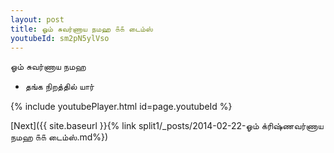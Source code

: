 ```yaml
---
layout: post
title: ஓம் சுவர்ணாய நமஹ ௧௧ டைம்ஸ்
youtubeId: sm2pN5ylVso
---
```

 
 
 ஓம் சுவர்ணாய நமஹ  
 
 -  தங்க நிறத்தில் யார் 
 
  
 
  
 
 
 
 
 
 


{% include youtubePlayer.html id=page.youtubeId %}
 
[Next]({{ site.baseurl }}{% link  split1/_posts/2014-02-22-ஓம் க்ரிஷ்ணவர்ணாய நமஹ ௧௧ டைம்ஸ்.md%})
 
